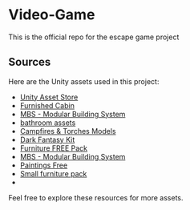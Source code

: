 # Video-Game
This is the official repo for the escape game project
## Sources

Here are the Unity assets used in this project:

- [Unity Asset Store](https://assetstore.unity.com/)
- [Furnished Cabin](https://assetstore.unity.com/packages/3d/environments/urban/furnished-cabin-71426)
- [MBS - Modular Building System](https://assetstore.unity.com/packages/tools/level-design/mbs-modular-building-system-208505)
- [bathroom assets](https://assetstore.unity.com/packages/3d/props/furniture/bathroom-props-25255)
- [Campfires & Torches Models](https://assetstore.unity.com/packages/3d/environments/campfires-torches-models-and-fx-242552)
- [Dark Fantasy Kit](https://assetstore.unity.com/packages/3d/environments/fantasy/dark-fantasy-kit-lite-127925)
- [Furniture FREE Pack](https://assetstore.unity.com/packages/3d/props/furniture/furniture-free-pack-192628)
- [MBS - Modular Building System](https://assetstore.unity.com/packages/3d/environments/historic/modular-medieval-lanterns-85527)
- [Paintings Free](https://assetstore.unity.com/packages/3d/props/interior/paintings-free-44185)
- [Small furniture pack](https://assetstore.unity.com/packages/3d/props/furniture/small-furniture-pack-224492)
- []()

Feel free to explore these resources for more assets.